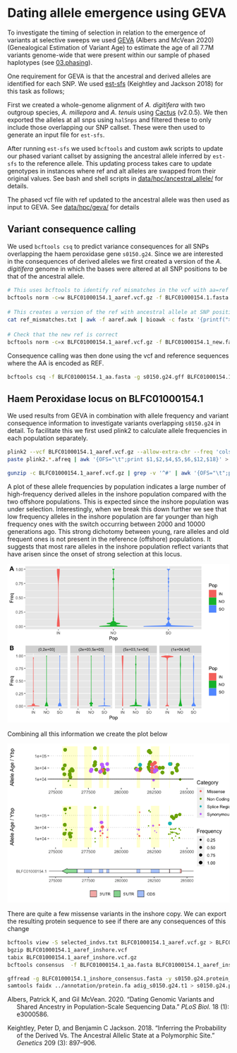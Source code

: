 Dating allele emergence using GEVA
================

To investigate the timing of selection in relation to the emergence of
variants at selective sweeps we used
[GEVA](https://github.com/pkalbers/geva) (Albers and McVean 2020)
(Genealogical Estimation of Variant Age) to estimate the age of all 7.7M
variants genome-wide that were present within our sample of phased
haplotypes (see [03.phasing](03.phasing.md)).

One requirement for GEVA is that the ancestral and derived alleles are
identified for each SNP. We used
[est-sfs](http://www.homepages.ed.ac.uk/pkeightl//software) (Keightley
and Jackson 2018) for this task as follows;

First we created a whole-genome alignment of *A. digitifera* with two
outgroup species, *A. millepora* and *A. tenuis* using
[Cactus](https://github.com/ComparativeGenomicsToolkit/cactus) (v2.0.5).
We then exported the alleles at all snps using `halSnps` and filtered
these to only include those overlapping our SNP callset. These were then
used to generate an input file for `est-sfs`.

After running `est-sfs` we used `bcftools` and custom awk scripts to
update our phased variant callset by assigning the ancestral allele
inferred by `est-sfs` to the reference allele. This updating process
takes care to update genotypes in instances where ref and alt alleles
are swapped from their original values. See bash and shell scripts in
[data/hpc/ancestral_allele/](data/hpc/ancestral_allele/) for details.

The phased vcf file with ref updated to the ancestral allele was then
used as input to GEVA. See [data/hpc/geva/](data/hpc/geva/) for details

## Variant consequence calling

We used `bcftools csq` to predict variance consequences for all SNPs
overlapping the haem peroxidase gene `s0150.g24`. Since we are
interested in the consequences of derived alleles we first created a
version of the *A. digitifera* genome in which the bases were altered at
all SNP positions to be that of the ancestral allele.

``` bash
# This uses bcftools to identify ref mismatches in the vcf with aa=ref
bcftools norm -c=w BLFC01000154.1_aaref.vcf.gz -f BLFC01000154.1.fasta 2> ref_mismatches.txt

# This creates a version of the ref with ancestral allele at SNP positions
cat ref_mismatches.txt | awk -f aaref.awk | bioawk -c fastx '{printf(">%s\n%s\n",$name,$seq)}' > BLFC01000154.1_aa.fasta

# Check that the new ref is correct
bcftools norm -c=x BLFC01000154.1_aaref.vcf.gz -f BLFC01000154.1_new.fasta
```

Consequence calling was then done using the vcf and reference sequences
where the AA is encoded as REF.

``` bash
bcftools csq -f BLFC01000154.1_aa.fasta -g s0150.g24.gff BLFC01000154.1_aaref.vcf.gz -O t > s0150.g24.csq.tsv 
```

## Haem Peroxidase locus on BLFC01000154.1

We used results from GEVA in combination with allele frequency and
variant consequence information to investigate variants overlapping
`s0150.g24` in detail. To facilitate this we first used plink2 to
calculate allele frequencies in each population separately.

``` bash
plink2 --vcf BLFC01000154.1_aaref.vcf.gz --allow-extra-chr --freq 'cols=chrom,pos,ref,alt,altfreq'  --pheno populations.txt --loop-cats 'site'
paste plink2.*.afreq | awk '{OFS="\t";print $1,$2,$4,$5,$6,$12,$18}' > BLFC01000154.1_plink2.all.afreq
```

``` bash
gunzip -c BLFC01000154.1_aaref.vcf.gz | grep -v '^#' | awk '{OFS="\t";print $1,$2,$4,$5,$8}' > BLFC01000154.1_aaref_allele_info.tsv
```

A plot of these allele frequencies by population indicates a large
number of high-frequency derived alleles in the inshore population
compared with the two offshore populations. This is expected since the
inshore population was under selection. Interestingly, when we break
this down further we see that low frequency alleles in the inshore
population are far younger than high frequency ones with the switch
occurring between 2000 and 10000 generations ago. This strong dichotomy
between young, rare alleles and old frequent ones is not present in the
reference (offshore) populations. It suggests that most rare alleles in
the inshore population reflect variants that have arisen since the onset
of strong selection at this locus.

![](25.geva_files/figure-gfm/unnamed-chunk-2-1.png)<!-- -->

Combining all this information we create the plot below

![](25.geva_files/figure-gfm/unnamed-chunk-5-1.png)<!-- -->

There are quite a few missense variants in the inshore copy. We can
export the resulting protein sequence to see if there are any
consequences of this change

``` bash
bcftools view -S selected_indvs.txt BLFC01000154.1_aaref.vcf.gz > BLFC01000154.1_aaref_inshore.vcf
bgzip BLFC01000154.1_aaref_inshore.vcf 
tabix BLFC01000154.1_aaref_inshore.vcf.gz
bcftools consensus  -f BLFC01000154.1_aa.fasta BLFC01000154.1_aaref_inshore.vcf.gz > BLFC01000154.1_inshore_consensus.fasta
```

``` bash
gffread -g BLFC01000154.1_inshore_consensus.fasta -y s0150.g24.protein_inshore.fa s0150.g24.gff
samtools faidx ../annotation/protein.fa adig_s0150.g24.t1 > s0150.g24.protein.fa 
```

<div id="refs" class="references csl-bib-body hanging-indent">

<div id="ref-Albers2020-vl" class="csl-entry">

Albers, Patrick K, and Gil McVean. 2020. “Dating Genomic Variants and
Shared Ancestry in Population-Scale Sequencing Data.” *PLoS Biol.* 18
(1): e3000586.

</div>

<div id="ref-Keightley2018-dh" class="csl-entry">

Keightley, Peter D, and Benjamin C Jackson. 2018. “Inferring the
Probability of the Derived Vs. The Ancestral Allelic State at a
Polymorphic Site.” *Genetics* 209 (3): 897–906.

</div>

</div>
